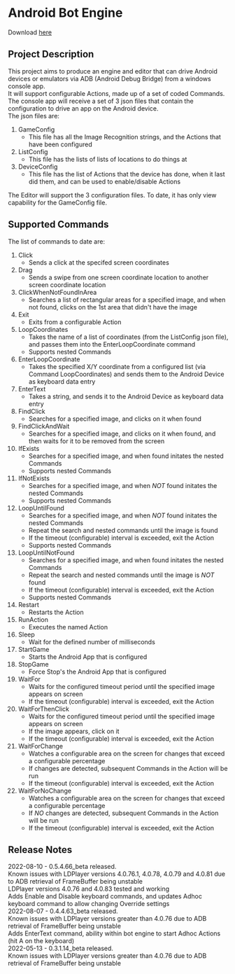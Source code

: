 # Android Bot Engine

Download [here](https://github.com/keif888/AndroidBotEngine/releases)

## Project Description

This project aims to produce an engine and editor that can drive Android devices or emulators via ADB (Android Debug Bridge) from a windows console app.  
It will support configurable Actions, made up of a set of coded Commands.  
The console app will receive a set of 3 json files that contain the configuration to drive an app on the Android device.  
The json files are:  
1. GameConfig
	- This file has all the Image Recognition strings, and the Actions that have been configured
1. ListConfig
	- This file has the lists of lists of locations to do things at
1. DeviceConfig
	- This file has the list of Actions that the device has done, when it last did them, and can be used to enable/disable Actions

The Editor will support the 3 configuration files.  To date, it has only view capability for the GameConfig file.


## Supported Commands

The list of commands to date are:

1. Click
	- Sends a click at the specifed screen coordinates
1. Drag
	- Sends a swipe from one screen coordinate location to another screen coordinate location
1. ClickWhenNotFoundInArea
	- Searches a list of rectangular areas for a specified image, and when not found, clicks on the 1st area that didn't have the image
1. Exit
	- Exits from a configurable Action
1. LoopCoordinates
	- Takes the name of a list of coordinates (from the ListConfig json file), and passes them into the EnterLoopCoordinate command
	- Supports nested Commands
1. EnterLoopCoordinate
	- Takes the specified X/Y coordinate from a configured list (via Command LoopCoordinates) and sends them to the Android Device as keyboard data entry
1. EnterText
    - Takes a string, and sends it to the Android Device as keyboard data entry
1. FindClick
	- Searches for a specified image, and clicks on it when found
1. FindClickAndWait
	- Searches for a specified image, and clicks on it when found, and then waits for it to be removed from the screen
1. IfExists
	- Searches for a specified image, and when found initates the nested Commands
	- Supports nested Commands
1. IfNotExists
	- Searches for a specified image, and when *NOT* found initates the nested Commands
	- Supports nested Commands
1. LoopUntilFound
	- Searches for a specified image, and when *NOT* found initates the nested Commands
	- Repeat the search and nested commands until the image is found
	- If the timeout (configurable) interval is exceeded, exit the Action
	- Supports nested Commands
1. LoopUntilNotFound
	- Searches for a specified image, and when found initates the nested Commands
	- Repeat the search and nested commands until the image is *NOT* found
	- If the timeout (configurable) interval is exceeded, exit the Action
	- Supports nested Commands
1. Restart
	- Restarts the Action
1. RunAction
	- Executes the named Action
1. Sleep
	- Wait for the defined number of milliseconds
1. StartGame
	- Starts the Android App that is configured
1. StopGame
	- Force Stop's the Android App that is configured
1. WaitFor
	- Waits for the configured timeout period until the specified image appears on screen
	- If the timeout (configurable) interval is exceeded, exit the Action
1. WaitForThenClick
	- Waits for the configured timeout period until the specified image appears on screen
	- If the image appears, click on it
	- If the timeout (configurable) interval is exceeded, exit the Action
1. WaitForChange
	- Watches a configurable area on the screen for changes that exceed a configurable percentage
	- If changes are detected, subsequent Commands in the Action will be run
	- If the timeout (configurable) interval is exceeded, exit the Action
1. WaitForNoChange
	- Watches a configurable area on the screen for changes that exceed a configurable percentage
	- If *NO* changes are detected, subsequent Commands in the Action will be run
	- If the timeout (configurable) interval is exceeded, exit the Action


## Release Notes

2022-08-10 - 0.5.4.66_beta released.  
Known issues with LDPlayer versions 4.0.76.1, 4.0.78, 4.0.79 and 4.0.81 due to ADB retrieval of FrameBuffer being unstable  
LDPlayer versions 4.0.76 and 4.0.83 tested and working  
Adds Enable and Disable keyboard commands, and updates Adhoc keyboard command to allow changing Override settings  
2022-08-07 - 0.4.4.63_beta released.  
Known issues with LDPlayer versions greater than 4.0.76 due to ADB retrieval of FrameBuffer being unstable  
Adds EnterText command, ability within bot engine to start Adhoc Actions (hit A on the keyboard)  
2022-05-13 - 0.3.1.14_beta released.  
Known issues with LDPlayer versions greater than 4.0.76 due to ADB retrieval of FrameBuffer being unstable  
